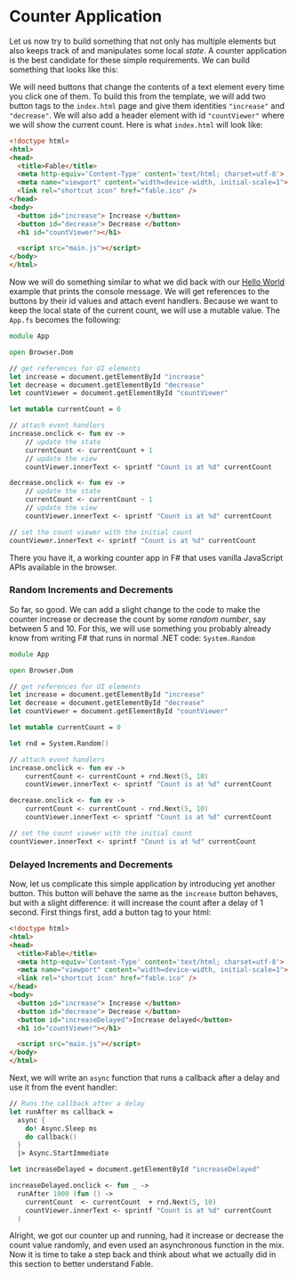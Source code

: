 # Counter Application

Let us now try to build something that not only has multiple elements but also keeps track of and manipulates some local *state*. A counter application is the best candidate for these simple requirements. We can build something that looks like this:

<resolved-image source="/images/fable/counter.gif" />

We will need buttons that change the contents of a text element every time you click one of them. To build this from the template, we will add two button tags to the `index.html` page and give them identities `"increase"` and `"decrease"`. We will also add a header element with id `"countViewer"` where we will show the current count. Here is what `index.html` will look like:

```html {highlight:[10, 11, 12]}
<!doctype html>
<html>
<head>
  <title>Fable</title>
  <meta http-equiv='Content-Type' content='text/html; charset=utf-8'>
  <meta name="viewport" content="width=device-width, initial-scale=1">
  <link rel="shortcut icon" href="fable.ico" />
</head>
<body>
  <button id="increase"> Increase </button>
  <button id="decrease"> Decrease </button>
  <h1 id="countViewer"></h1>

  <script src="main.js"></script>
</body>
</html>
```

Now we will do something similar to what we did back with our [Hello World](hello-world) example that prints the console message. We will get references to the buttons by their id values and attach event handlers. Because we want to keep the local state of the current count, we will use a mutable value. The `App.fs` becomes the following:

```fsharp
module App

open Browser.Dom

// get references for UI elements
let increase = document.getElementById "increase"
let decrease = document.getElementById "decrease"
let countViewer = document.getElementById "countViewer"

let mutable currentCount = 0

// attach event handlers
increase.onclick <- fun ev ->
    // update the state
    currentCount <- currentCount + 1
    // update the view
    countViewer.innerText <- sprintf "Count is at %d" currentCount

decrease.onclick <- fun ev ->
    // update the state
    currentCount <- currentCount - 1
    // update the view
    countViewer.innerText <- sprintf "Count is at %d" currentCount

// set the count viewer with the initial count
countViewer.innerText <- sprintf "Count is at %d" currentCount
```
There you have it, a working counter app in F# that uses vanilla JavaScript APIs available in the browser.

### Random Increments and Decrements
So far, so good. We can add a slight change to the code to make the counter increase or decrease the count by some *random number*, say between 5 and 10. For this, we will use something you probably already know from writing F# that runs in normal .NET code: `System.Random`
```fsharp {highlight: [12, 16, 20]}
module App

open Browser.Dom

// get references for UI elements
let increase = document.getElementById "increase"
let decrease = document.getElementById "decrease"
let countViewer = document.getElementById "countViewer"

let mutable currentCount = 0

let rnd = System.Random()

// attach event handlers
increase.onclick <- fun ev ->
    currentCount <- currentCount + rnd.Next(5, 10)
    countViewer.innerText <- sprintf "Count is at %d" currentCount

decrease.onclick <- fun ev ->
    currentCount <- currentCount - rnd.Next(5, 10)
    countViewer.innerText <- sprintf "Count is at %d" currentCount

// set the count viewer with the initial count
countViewer.innerText <- sprintf "Count is at %d" currentCount
```

<resolved-image source="/images/fable/random-counter.gif" />


### Delayed Increments and Decrements
Now, let us complicate this simple application by introducing yet another button. This button will behave the same as the `increase` button behaves, but with a slight difference: it will increase the count after a delay of 1 second. First things first, add a button tag to your html:
```html {highlight: [12]}
<!doctype html>
<html>
<head>
  <title>Fable</title>
  <meta http-equiv='Content-Type' content='text/html; charset=utf-8'>
  <meta name="viewport" content="width=device-width, initial-scale=1">
  <link rel="shortcut icon" href="fable.ico" />
</head>
<body>
  <button id="increase"> Increase </button>
  <button id="decrease"> Decrease </button>
  <button id="increaseDelayed">Increase delayed</button>
  <h1 id="countViewer"></h1>

  <script src="main.js"></script>
</body>
</html>

```
Next, we will write an `async` function that runs a callback after a delay and use it from the event handler:
```fsharp
// Runs the callback after a delay
let runAfter ms callback =
  async {
    do! Async.Sleep ms
    do callback()
  }
  |> Async.StartImmediate

let increaseDelayed = document.getElementById "increaseDelayed"

increaseDelayed.onclick <- fun _ ->
  runAfter 1000 (fun () ->
    currentCount  <- currentCount  + rnd.Next(5, 10)
    countViewer.innerText <- sprintf "Count is at %d" currentCount
  )
```

<resolved-image source="/images/fable/random-counter-delayed.gif" />

Alright, we got our counter up and running, had it increase or decrease the count value randomly, and even used an asynchronous function in the mix. Now it is time to take a step back and think about what we actually did in this section to better understand Fable.
